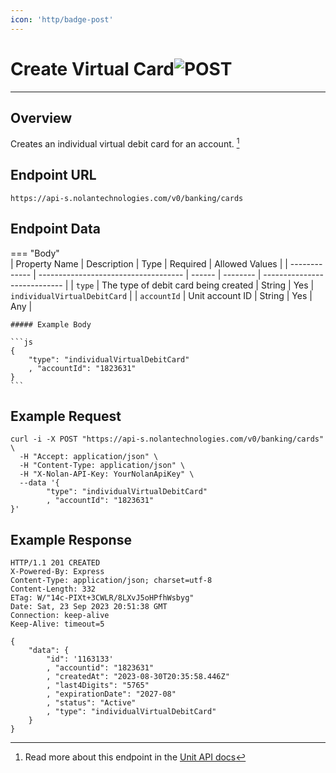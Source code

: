 ```yaml
---
icon: 'http/badge-post'
---
```


<h1 class=article-title>Create Virtual Card<img class="article-title-image" src="/assets/images/badge-post.svg" alt="POST"/></h1>

---

## Overview
Creates an individual virtual debit card for an account. [^ 1]

## Endpoint URL
`https://api-s.nolantechnologies.com/v0/banking/cards`

## Endpoint Data
=== "Body"    
    | Property Name | Description                          | Type   | Required | Allowed Values               |
    | ------------- | ------------------------------------ | ------ | -------- | ---------------------------- |
    | `type`        | The type of debit card being created | String | Yes      | `individualVirtualDebitCard` |
    | `accountId`   | Unit account ID                      | String | Yes      | Any                          |

    ##### Example Body

    ```js
    {
        "type": "individualVirtualDebitCard"
        , "accountId": "1823631"
    } 
    ```

## Example Request
```text
curl -i -X POST "https://api-s.nolantechnologies.com/v0/banking/cards" \
  -H "Accept: application/json" \
  -H "Content-Type: application/json" \
  -H "X-Nolan-API-Key: YourNolanApiKey" \
  --data '{
        "type": "individualVirtualDebitCard"
        , "accountId": "1823631"
}'
```

## Example Response
```text
HTTP/1.1 201 CREATED
X-Powered-By: Express
Content-Type: application/json; charset=utf-8
Content-Length: 332
ETag: W/"14c-PIXt+3CWLR/8LXvJ5oHPfhWsbyg"
Date: Sat, 23 Sep 2023 20:51:38 GMT
Connection: keep-alive
Keep-Alive: timeout=5

{
    "data": {
        "id": '1163133'
        , "accountid": "1823631"
        , "createdAt": "2023-08-30T20:35:58.446Z"
        , "last4Digits": "5765"
        , "expirationDate": "2027-08"
        , "status": "Active"
        , "type": "individualVirtualDebitCard"
    }
}
```

[^ 1]: Read more about this endpoint in the <a target="_blank" rel="noopener noreferrer" href="https://docs.unit.co/cards#create-individual-virtual-debit-card">Unit API docs</a>


